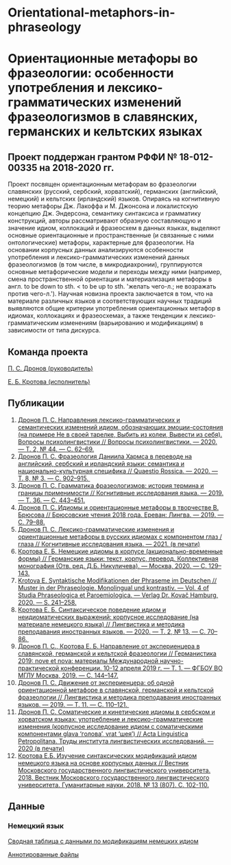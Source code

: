 # Orientational-metaphors-in-phraseology

# Ориентационные метафоры во фразеологии: особенности употребления и лексико-грамматических изменений фразеологизмов в славянских, германских и кельтских языках
## Проект поддержан грантом РФФИ № 18-012-00335 на 2018-2020 гг.

Проект посвящен ориентационным метафорам во фразеологии славянских (русский, сербский, хорватский), германских (английский, немецкий) и кельтских (ирландский) языков. Опираясь на когнитивную теорию метафоры Дж. Лакоффа и М. Джонсона и локалистскую концепцию Дж. Эндерсона, семантику синтаксиса и грамматику конструкций, авторы рассматривают образную составляющую и значение идиом, коллокаций и фразеосхем в данных языках, выделяют основные ориентационные и пространственные (и связанные с ними онтологические) метафоры, характерные для фразеологии. На основании корпусных данных анализируются особенности употребления и лексико-грамматических изменений данных фразеологизмов (в том числе, в микродиахронии), группируются основные метафорические модели и переходы между ними (например, смена пространственной ориентации и материализация метафоры в англ. to be down to sth. < to be up to sth. 'желать чего-л.; не возражать против чего-л.'). Научная новизна проекта заключается в том, что на материале различных языков и соответствующих научных традиций выявляются общие критерии употребления ориентационных метафор в идиомах, коллокациях и фразеосхемах, а также тенденции к лексико-грамматическим изменениям (варьированию и модификациям) в зависимости от типа дискурса.

## Команда проекта

[П. С. Дронов (руководитель)](https://iling-ran.ru/web/ru/scholars/dronov)

[Е. Б. Кротова (исполнитель)](https://iling-ran.ru/web/ru/scholars/krotova)

## Публикации
1. [Дронов П. С. Направления лексико-грамматических и семантических изменений идиом, обозначающих эмоции-состояния (на примере Не в своей тарелке, Выбить из колеи, Вывести из себя). Вопросы психолингвистики // Вопросы психолингвистики. — 2020. — Т. 2, № 44. — С. 62–69.](https://github.com/caracumba/Orientational-metaphors-in-phraseology/blob/main/%D1%81%D1%82%D0%B0%D1%82%D1%8C%D0%B8_%D1%81%D0%B0%D0%B9%D1%82/1_Dronov_psicholingvistika_2020.pdf)
2. [Дронов П. С. Фразеология Даниила Хармса в переводе на английский, сербский и ирландский языки: семантика и национально-культурная специфика // Quaestio Rossica. — 2020. — Т. 8, № 3. — С. 902–915. ](https://github.com/caracumba/Orientational-metaphors-in-phraseology/blob/main/%D1%81%D1%82%D0%B0%D1%82%D1%8C%D0%B8_%D1%81%D0%B0%D0%B9%D1%82/2_Dronov_kharms_2020.pdf)
3. [Дронов П. С. Грамматика фразеологизмов: история термина и границы применимости // Когнитивные исследования языка. — 2019. — Т. 36. — С. 443–451.](https://github.com/caracumba/Orientational-metaphors-in-phraseology/blob/main/%D1%81%D1%82%D0%B0%D1%82%D1%8C%D0%B8_%D1%81%D0%B0%D0%B9%D1%82/3_Dronov_%D0%93%D1%80%D0%B0%D0%BC%D0%BC%D0%B0%D1%82%D0%B8%D0%BA%D0%B0-%D1%84%D1%80%D0%B0%D0%B7%D0%B5%D0%BE%D0%BB%D0%BE%D0%B3%D0%B8%D0%B7%D0%BC%D0%BE%D0%B2_2019.pdf)
4. [Дронов П. С. Идиомы и ориентационные метафоры в творчестве В. Брюсова // Брюсовские чтения 2018 года. Ереван: Лингва. — 2019. — С. 79–88.](https://github.com/caracumba/Orientational-metaphors-in-phraseology/blob/main/%D1%81%D1%82%D0%B0%D1%82%D1%8C%D0%B8_%D1%81%D0%B0%D0%B9%D1%82/4_%D0%94%D1%80%D0%BE%D0%BD%D0%BE%D0%B2---%D0%98%D0%B4%D0%B8%D0%BE%D0%BC%D1%8B-%D0%B8-%D0%BE%D1%80%D0%B8%D0%B5%D0%BD%D1%82%D0%B0%D1%86%D0%B8%D0%BE%D0%BD%D0%BD%D1%8B%D0%B5-%D0%BC%D0%B5%D1%82%D0%B0%D1%84%D0%BE%D1%80%D1%8B-%D0%B2-%D1%82%D0%B2%D0%BE%D1%80%D1%87%D0%B5%D1%81%D1%82%D0%B2%D0%B5-%D0%92.-%D0%91%D1%80%D1%8E%D1%81%D0%BE%D0%B2%D0%B0_2018.pdf)
5. [Дронов П. С. Лексико-грамматические изменения и ориентационные метафоры в русских идиомах с компонентом глаз / глаза // Когнитивные исследования языка. — 2021. (в печати)](https://github.com/caracumba/Orientational-metaphors-in-phraseology/blob/main/%D1%81%D1%82%D0%B0%D1%82%D1%8C%D0%B8_%D1%81%D0%B0%D0%B9%D1%82/5_Dronov-in-memoriam-Kubrjakova_2021.pdf)
6. [Кротова Е. Б. Немецкие идиомы в корпусе (акционально-временные формы) // Германские языки: текст, корпус, перевод. Коллективная монография (Отв. ред. Д.Б. Никуличева). — Москва, 2020. — С. 129–143.](https://github.com/caracumba/Orientational-metaphors-in-phraseology/blob/main/%D1%81%D1%82%D0%B0%D1%82%D1%8C%D0%B8_%D1%81%D0%B0%D0%B9%D1%82/6_%D0%9A%D1%80%D0%BE%D1%82%D0%BE%D0%B2%D0%B0_%D0%B3%D0%BB%D0%B0%D0%B2%D0%B0_%D1%8F%D1%80%D1%86%D0%B5%D0%B2%D1%81%D0%BA%D0%B0%D1%8F_%D0%BC%D0%BE%D0%BD%D0%BE%D0%B3%D1%80%D0%B0%D1%84%D0%B8%D1%8F.pdf)
7. [Krotova E. Syntaktische Modifikationen der Phraseme im Deutschen // Muster in der Phraseologie. Monolingual und kontrastiv. — Vol. 4 of Studia Phraseologica et Paroemiologica. — Verlag Dr. Kovač Hamburg, 2020. — S. 241–258.](https://github.com/caracumba/Orientational-metaphors-in-phraseology/blob/main/%D1%81%D1%82%D0%B0%D1%82%D1%8C%D0%B8_%D1%81%D0%B0%D0%B9%D1%82/7_Krotova_Europhras-2019_04.02.2020.pdf)
8. [Кротова Е. Б. Синтаксическое поведение идиом и неидиоматических выражений: корпусное исследование (на материале немецкого языка) // Лингвистика и методика преподавания иностранных языков. — 2020. — Т. 2, № 13. — С. 70–86. ](https://github.com/caracumba/Orientational-metaphors-in-phraseology/blob/main/%D1%81%D1%82%D0%B0%D1%82%D1%8C%D0%B8_%D1%81%D0%B0%D0%B9%D1%82/8_Krotova_lingvistika_metodika_2020.pdf)
9. [Дронов П. С., Кротова Е. Б. Направление от экспериенцера в славянской, германской и кельтской фразеологии // Германистика 2019: nove et nova: материалы Международной научно-практической конференции. 10-12 апреля 2019 г. — Т. 1. — ФГБОУ ВО МГЛУ Москва, 2019. — С. 144–147.](https://github.com/caracumba/Orientational-metaphors-in-phraseology/blob/main/%D1%81%D1%82%D0%B0%D1%82%D1%8C%D0%B8_%D1%81%D0%B0%D0%B9%D1%82/9_%D0%94%D1%80%D0%BE%D0%BD%D0%BE%D0%B2--%D0%9A%D1%80%D0%BE%D1%82%D0%BE%D0%B2%D0%B0---%D0%9D%D0%B0%D0%BF%D1%80%D0%B0%D0%B2%D0%BB%D0%B5%D0%BD%D0%B8%D0%B5-%D0%BE%D1%82-%D1%8D%D0%BA%D1%81%D0%BF%D0%B5%D1%80%D0%B8%D0%B5%D0%BD%D1%86%D0%B5%D1%80%D0%B0.pdf)
10. [Дронов П. С. Движение от экспериенцера: об одной ориентационной метафоре в славянской, германской и кельтской фразеологии // Лингвистика и методика преподавания иностранных языков. — 2019. — Т. 11. — С. 110–121. ](https://github.com/caracumba/Orientational-metaphors-in-phraseology/blob/main/%D1%81%D1%82%D0%B0%D1%82%D1%8C%D0%B8_%D1%81%D0%B0%D0%B9%D1%82/10_Dronov-Dvizhenie-ot-eksperiencera.pdf)
11. [Дронов П. С. Соматические и кинетические идиомы в сербском и хорватском языках: употребление и лексико-грамматические изменения (корпусное исследование идиом с соматическими компонентами glava ‘голова’, vrat ‘шея’) // Acta Linguistica Petropolitana. Труды института лингвистических исследований. — 2020 (в печати)](https://github.com/caracumba/Orientational-metaphors-in-phraseology/blob/main/%D1%81%D1%82%D0%B0%D1%82%D1%8C%D0%B8_%D1%81%D0%B0%D0%B9%D1%82/11_Dronov-BalkanCorpora-for-the-report.pdf)
12. [Кротова Е.Б. Изучение синтаксических модификаций идиом немецкого языка на основе корпусных данных // Вестник Московского государственного лингвистического университета. 2018. Вестник Московского государственного лингвистического университета. Гуманитарные науки. 2018. № 13 (807). С. 102-110.](https://github.com/caracumba/Orientational-metaphors-in-phraseology/blob/main/%D1%81%D1%82%D0%B0%D1%82%D1%8C%D0%B8_%D1%81%D0%B0%D0%B9%D1%82/12_%D0%A1%D1%82%D0%B0%D1%82%D1%8C%D1%8F_%D0%9A%D1%80%D0%BE%D1%82%D0%BE%D0%B2%D0%B0%D0%95%D0%91_%D0%BC%D0%B3%D0%BB%D1%832.pdf)

## Данные
### Немецкий язык

[Сводная таблица с данными по модификациям немецких идиом](https://docs.google.com/spreadsheets/d/1uDW6SgkXvWvYvfos69n5k6ccIGCtS6BvrjDOdehpSz0/edit#gid=1038554392)

[Аннотированные файлы](https://github.com/caracumba/Orientational-metaphors-in-phraseology/tree/main/de_annotated)
